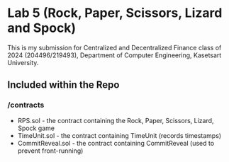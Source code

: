 # Lab 5 (Rock, Paper, Scissors, Lizard and Spock)

This is my submission for Centralized and Decentralized Finance class of 2024 (204496/219493), Department of Computer Engineering, Kasetsart University.

## Included within the Repo
### /contracts
* RPS.sol - the contract containing the Rock, Paper, Scissors, Lizard, Spock game
* TimeUnit.sol - the contract containing TimeUnit (records timestamps)
* CommitReveal.sol - the contract containing CommitReveal (used to prevent front-running)

